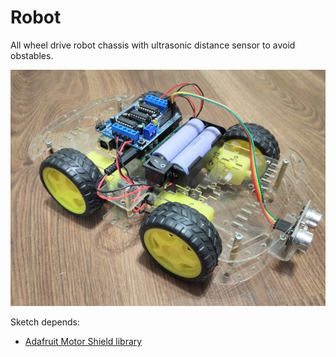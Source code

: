 # Robot

All wheel drive robot chassis with ultrasonic distance sensor to avoid obstables.

![Robot chassis](robot.jpg)

Sketch depends:

* [Adafruit Motor Shield library](https://github.com/adafruit/Adafruit-Motor-Shield-library)
